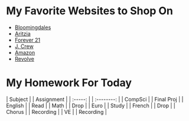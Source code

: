 # My Favorite Websites to Shop On

- [Bloomingdales](https://www.bloomingdales.com/)
- [Aritzia](https://www.aritzia.com/us/en/home)
- [Forever 21](https://www.forever21.com/us/shop/catalog/category/f21/women-main)
- [J. Crew](https://www.jcrew.com/)
- [Amazon](https://www.amazon.com/)
- [Revolve](https://www.revolve.com/women/?navsrc=main)

# My Homework For Today

| Subject |  | Assignment |
| :-----: |  | :--------: |
| CompSci |  | Final Proj |
| English |  | Read       |
| Math    |  | Drop       |
| Euro    |  | Study      |
| French  |  | Drop       |
| Chorus  |  | Recording  |
| VE      |  | Recording  |
